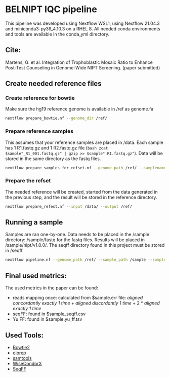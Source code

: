 # BELNIPT IQC pipeline

This pipeline was developed using Nextflow WSL1, using Nextflow 21.04.3 and miniconda3-py39_4.10.3 on a RHEL 8.
All needed conda environments and tools are available in the conda_yml directory.

## Cite:

Martens, G. et al. Integration of Trophoblastic Mosaic Ratio to Enhance Post-Test Counseling in Genome-Wide NIPT Screening. (paper submitted)

## Create needed reference files
### Create reference for bowtie

Make sure the hg19 reference genome is available in /ref as genome.fa

```bash
nextflow prepare_bowtie.nf --genome_dir /ref/
```

### Prepare reference samples

This assumes that your reference samples are placed in /data. Each sample has 1 R1.fastq.gz and 1 R2.fastq.gz file (```bash zcat $sample"_R1_001.fastq.gz" | gzip >> $sample".R1.fastq.gz"```).
Data will be stored in the same directory as the fastq files.

```bash
nextflow prepare_samples_for_refset.nf --genome_path /ref/ --samplename $sample --path /data/ --read1 /data/$sample".R1.fastq.gz" --read2 /data/$sample".R2.fastq.gz"
```

### Prepare the refset

The needed reference will be created, started from the data generated in the previous step, and the result will be stored in the reference directory.

```bash
nextflow prepare_refest.nf --input /data/ --output /ref/
```

## Running a sample

Samples are ran one-by-one. Data needs to be placed in the /sample directory: /sample/fastq for the fastq files. Results will be placed in /sample/nipt/v1.0.0/.
The seqff directory found in this project must be stored in /seqff.

```bash
nextflow pipeline.nf --genome_path /ref/ --sample_path /sample --sample_code $sample
```

## Final used metrics:

The used metrics in the paper can be found:

- reads mapping once: calculated from $sample.err file: *aligned concordantly exactly 1 time* + *aligned discordantly 1 time* + 2 * *aligned exactly 1 time*
- seqFF: found in $sample_seqff.csv
- Yu FF: found in $sample.yu_ff.tsv

## Used Tools:

- [Bowtie2](https://github.com/BenLangmead/bowtie2)  
- [elprep](https://github.com/ExaScience/elprep)  
- [samtools](https://github.com/samtools/samtools)  
- [WiseCondorX](https://github.com/CenterForMedicalGeneticsGhent/WisecondorX)  
- [SeqFF](https://obgyn.onlinelibrary.wiley.com/doi/10.1002/pd.4615)  